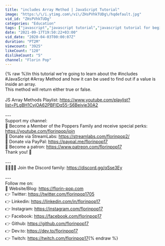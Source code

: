 ```yaml
---
title: "includes Array Method | JavaScript Tutorial"
image: "https:\/\/i.ytimg.com\/vi\/ZHsPVhkTUDg\/hqdefault.jpg"
vid_id: "ZHsPVhkTUDg"
categories: "Education"
tags: ["javascript","javascript tutorial","javascript tutorial for beginners"]
date: "2021-09-17T19:50:22+03:00"
vid_date: "2020-04-03T00:00:07Z"
duration: "PT2M"
viewcount: "3925"
likeCount: "120"
dislikeCount: "5"
channel: "Florin Pop"
---
```

{% raw %}In this tutorial we're going to learn about the #includes #JavaScript #Array Method and how it can be used to find out if a value is inside an array.<br />This method will return either true or false.<br /><br />JS Array Methods Playlist: <a rel="nofollow" target="blank" href="https://www.youtube.com/playlist?list=PLgBH1CvjOA62PBFIDq55-S6Beivje30A2">https://www.youtube.com/playlist?list=PLgBH1CvjOA62PBFIDq55-S6Beivje30A2</a><br /><br />--- <br />Support my channel:<br />💜 Become a Member of the Poppers Family and receive special perks: <a rel="nofollow" target="blank" href="https://youtube.com/florinpop/join">https://youtube.com/florinpop/join</a><br />💜 Donate via StreamLabs: <a rel="nofollow" target="blank" href="https://streamlabs.com/florinpop2/">https://streamlabs.com/florinpop2/</a><br />💜 Donate via PayPal: <a rel="nofollow" target="blank" href="https://paypal.me/florinpop17">https://paypal.me/florinpop17</a><br />💜 Become a patron: <a rel="nofollow" target="blank" href="https://www.patreon.com/florinpop17">https://www.patreon.com/florinpop17</a><br />Thank you! 🙏<br /><br />---<br />👨‍👩‍👧‍👦 Join the Discord family: <a rel="nofollow" target="blank" href="https://discord.gg/qSse3Ey">https://discord.gg/qSse3Ey</a><br /><br />---<br />Follow me on:<br />📃 Website/Blog: <a rel="nofollow" target="blank" href="https://florin-pop.com">https://florin-pop.com</a><br />👉 Twitter: <a rel="nofollow" target="blank" href="https://twitter.com/florinpop1705">https://twitter.com/florinpop1705</a><br />👉 Linkedin: <a rel="nofollow" target="blank" href="https://linkedin.com/in/florinpop17">https://linkedin.com/in/florinpop17</a><br />👉 Instagram: <a rel="nofollow" target="blank" href="https://instagram.com/florinpop17">https://instagram.com/florinpop17</a><br />👉 Facebook: <a rel="nofollow" target="blank" href="https://facebook.com/florinpop17">https://facebook.com/florinpop17</a><br />👉 Github: <a rel="nofollow" target="blank" href="https://github.com/florinpop17">https://github.com/florinpop17</a><br />👉 Dev.to: <a rel="nofollow" target="blank" href="https://dev.to/florinpop17">https://dev.to/florinpop17</a><br />👉 Twitch: <a rel="nofollow" target="blank" href="https://twitch.com/florinpop17">https://twitch.com/florinpop17</a>{% endraw %}
